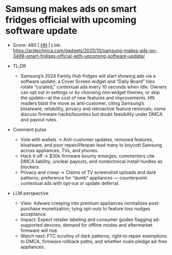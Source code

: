 # Samsung makes ads on smart fridges official with upcoming software update

- Score: 480 | [HN](https://news.ycombinator.com/item?id=45737338) | Link: https://arstechnica.com/gadgets/2025/10/samsung-makes-ads-on-3499-smart-fridges-official-with-upcoming-software-update/

- TL;DR
    - Samsung’s 2024 Family Hub fridges will start showing ads via a software update: a Cover Screen widget and “Daily Board” tiles rotate “curated,” contextual ads every 10 seconds when idle. Owners can opt out in settings or by choosing non‑widget themes, or skip the update—at the cost of new features and improvements. HN readers blast the move as anti‑customer, citing Samsung’s bloatware, reliability, privacy and retroactive feature removals; some discuss firmware hacks/bounties but doubt feasibility under DMCA and payout rules.

- Comment pulse
    - Vote with wallets → Anti-customer updates, removed features, bloatware, and poor repair/lifespan lead many to boycott Samsung across appliances, TVs, and phones.
    - Hack it off → $30k firmware bounty emerges; commenters cite DMCA liability, unclear payouts, and nontechnical install hurdles as blockers.
    - Privacy and creep → Claims of TV screenshot uploads and dark patterns; preference for “dumb” appliances — counterpoint: contextual ads with opt‑out or update deferral.

- LLM perspective
    - View: Adware creeping into premium appliances normalizes post-purchase monetization; tying opt-outs to feature loss nudges acceptance.
    - Impact: Expect retailer labeling and consumer guides flagging ad-supported devices; demand for offline modes and aftermarket firmware will rise.
    - Watch next: FTC scrutiny of dark patterns, right‑to‑repair exemptions to DMCA, firmware rollback paths, and whether rivals pledge ad-free appliances.
